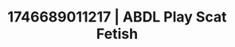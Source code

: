 ---
categories:
- Fantasy lover
- Tasteful nudity
- Elegant fetish
- AI-generated
- Erotic voice acting
- Slow undress
- ASMR
- Cosplay
image: /assets/images/1746689011217.jpg
layout: post
seo:
  description: Featured content with premium ABDL Play, Scat Fetish. HD images available.
  keywords: ABDL Play, Scat Fetish
  og_image: /assets/images/1746689011217.jpg
  schema_type: VisualArtwork
tags:
- ABDL Play
- '#1746689011217'
- Scat Fetish
title: 1746689011217 | ABDL Play Scat Fetish
---